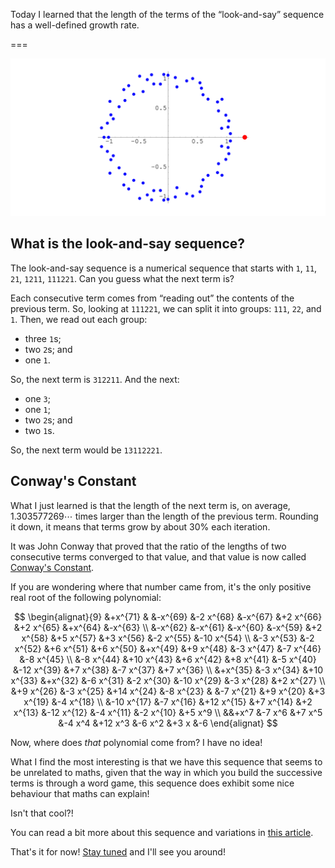 Today I learned that the length of the terms of the “look-and-say” sequence has a well-defined growth rate.

===

![Graphical representation of the constant that determines the growth rate of the length of the terms of the look-and-say sequence, Conway's Constant.](thumbnail.webp "Graphical representation of Conway's Constant.")


## What is the look-and-say sequence?

The look-and-say sequence is a numerical sequence that starts with `1`,
`11`, `21`, `1211`, `111221`.
Can you guess what the next term is?

Each consecutive term comes from “reading out” the contents of the previous term.
So, looking at `111221`, we can split it into groups: `111`, `22`, and `1`.
Then, we read out each group:

 - three `1`s;
 - two `2`s; and
 - one `1`.

So, the next term is `312211`.
And the next:

 - one `3`;
 - one `1`;
 - two `2`s; and
 - two `1`s.

So, the next term would be `13112221`.


## Conway's Constant

What I just learned is that the length of the next term is, on average,
$1.303577269\cdots$ times larger than the length of the previous term.
Rounding it down, it means that terms grow by about $30\%$ each iteration.

It was John Conway that proved that the ratio of the lengths of two consecutive terms converged to that value,
and that value is now called [Conway's Constant][cc].

If you are wondering where that number came from, it's the only positive real root of the following polynomial:

$$
\begin{alignat}{9}
 &+x^{71} & &-x^{69}  &-2 x^{68}  &-x^{67}  &+2 x^{66}  &+2 x^{65}  &+x^{64}  &-x^{63} \\
 &-x^{62} &-x^{61} &-x^{60}  &-x^{59}  &+2 x^{58}  &+5 x^{57}  &+3 x^{56}  &-2 x^{55}  &-10 x^{54} \\
 &-3 x^{53} &-2 x^{52} &+6 x^{51} &+6 x^{50} &+x^{49} &+9 x^{48} &-3 x^{47} &-7 x^{46} &-8 x^{45} \\
 &-8 x^{44} &+10 x^{43} &+6 x^{42} &+8 x^{41} &-5 x^{40} &-12 x^{39} &+7 x^{38} &-7 x^{37} &+7 x^{36} \\
 &+x^{35} &-3 x^{34} &+10 x^{33} &+x^{32} &-6 x^{31} &-2 x^{30} &-10 x^{29} &-3 x^{28} &+2 x^{27} \\
 &+9 x^{26} &-3 x^{25} &+14 x^{24} &-8 x^{23} & &-7 x^{21} &+9 x^{20} &+3 x^{19} &-4 x^{18} \\
 &-10 x^{17} &-7 x^{16} &+12 x^{15} &+7 x^{14} &+2 x^{13} &-12 x^{12} &-4 x^{11} &-2 x^{10} &+5 x^9 \\
  &&+x^7 &-7 x^6 &+7 x^5 &-4 x^4 &+12 x^3 &-6 x^2 &+3 x &-6
\end{alignat}
$$

Now, where does _that_ polynomial come from?
I have no idea!

What I find the most interesting is that we have this sequence that seems to be unrelated to maths,
given that the way in which you build the successive terms is through a word game,
this sequence does exhibit some nice behaviour that maths can explain!

Isn't that cool?!

You can read a bit more about this sequence and variations in [this article][look-and-say].

[cc]: https://mathworld.wolfram.com/ConwaysConstant.html
[look-and-say]: /blog/look-and-say-sequence

That's it for now! [Stay tuned][subscribe] and I'll see you around!

[subscribe]: /subscribe
